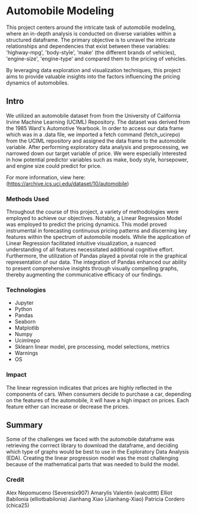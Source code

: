 # Automobile Modeling
This project centers around the intricate task of 
automobile modeling, where an in-depth analysis is conducted on diverse 
variables within a structured dataframe. The primary objective is to 
unravel the intricate relationships and dependencies that exist between 
these variables: 
'highway-mpg', 'body-style', 'make' (the different brands of vehicles), 'engine-size', 'engine-type' and compared them to the pricing of vehicles. 

By leveraging data exploration and visualization techniques, this project aims to provide valuable insights into the factors influencing the pricing dynamics of automobiles.

## Intro
We utilized an automobile dataset from from the University of California Irvine Machine Learning (UCIML) Repository. The dataset was derived from the 1985 Ward's Automotive Yearbook. In order to access our data frame which was in a .data file, we imported a fetch command (fetch_ucirepo) from the UCIML repository and assigned the data frame to the automobile variable. After performing exploratory data analysis and preprocessing, we narrowed down our target variable of price. We were especially interested in how potential predictor variables such as make, body style, horsepower, and engine size could predict for price.

For more information, view here:
(https://archive.ics.uci.edu/dataset/10/automobile)

### Methods Used
Throughout the course of this project, a variety of methodologies were employed to achieve our objectives. Notably, a Linear Regression Model was employed to predict the pricing dynamics. This model proved instrumental in forecasting continuous pricing patterns and discerning key features within the spectrum of automobile models. While the application of Linear Regression facilitated intuitive visualization, a nuanced understanding of all features necessitated additional cognitive effort. Furthermore, the utilization of Pandas played a pivotal role in the graphical representation of our data. The integration of Pandas enhanced our ability to present comprehensive insights through visually compelling graphs, thereby augmenting the communicative efficacy of our findings.

### Technologies
- Jupyter
- Python
- Pandas
- Seaborn
- Matplotlib
- Numpy
- Ucimlrepo
- Sklearn linear model, pre processing, model selections, metrics
- Warnings
- OS

### Impact
The linear regression indicates that prices are highly reflected in the components of cars. When consumers decide to purchase a car, depending on the features of the automobile, it will have a high impact on prices. Each feature either can increase or decrease the prices.

## Summary

Some of the challenges we faced with the automobile dataframe was retrieving the corrrect library to download the dataframe, and deciding which type of graphs would be best to use in the Exploratory Data Analysis (EDA). Creating the linear progression model was the most challenging because of the mathematical parts that was needed to build the model.

### Credit
Alex Nepomuceno (Severesix907)
Amarylis Valentin (walcotttt)
Elliot Babilonia (elliotbabilonia)
Jianhang Xiao (Jianhang-Xiao)
Patricia Cordero (chica25)
